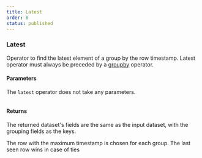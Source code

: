 ```yaml
---
title: Latest 
order: 0
status: published
---
```

### Latest
Operator to find the latest element of a group by the row timestamp. Latest 
operator must always be preceded by a [groupby](/api-reference/operators/groupby) 
operator. 

#### Parameters
The `latest` operator does not take any parameters.

<pre snippet="api-reference/operators/latest#basic" status="success"
    message="Dataset with just the latest transaction of each user">
</pre>

#### Returns
<Expandable type="Dataset">
The returned dataset's fields are the same as the input dataset, with the 
grouping fields as the keys.  

The row with the maximum timestamp is chosen for each group. 
The last seen row wins in case of ties
</Expandable>

